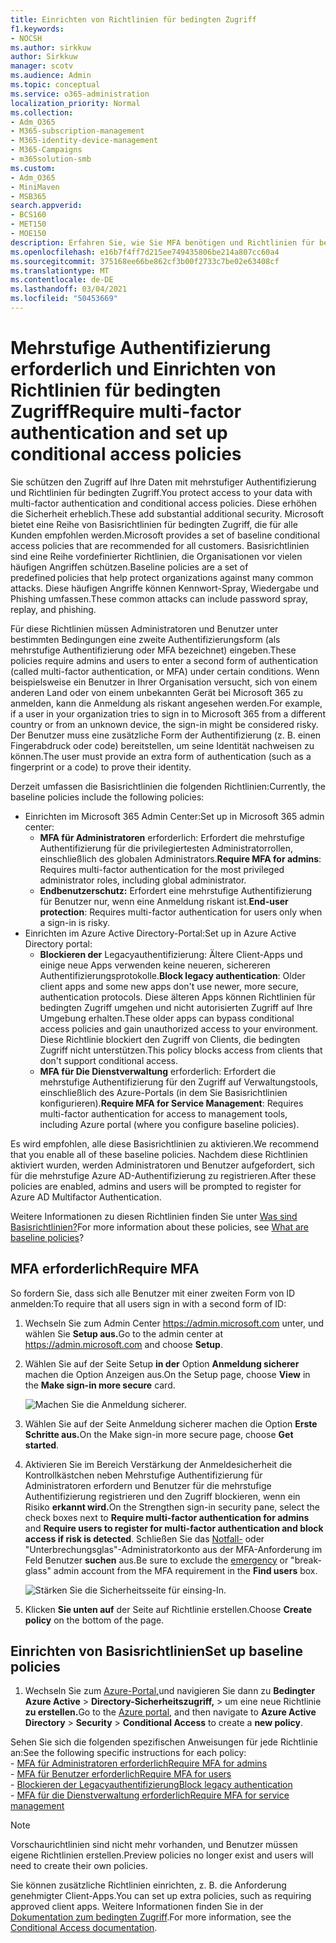 ```yaml
---
title: Einrichten von Richtlinien für bedingten Zugriff
f1.keywords:
- NOCSH
ms.author: sirkkuw
author: Sirkkuw
manager: scotv
ms.audience: Admin
ms.topic: conceptual
ms.service: o365-administration
localization_priority: Normal
ms.collection:
- Adm_O365
- M365-subscription-management
- M365-identity-device-management
- M365-Campaigns
- m365solution-smb
ms.custom:
- Adm_O365
- MiniMaven
- MSB365
search.appverid:
- BCS160
- MET150
- MOE150
description: Erfahren Sie, wie Sie MFA benötigen und Richtlinien für bedingten Zugriff für Microsoft 365 Business einrichten.
ms.openlocfilehash: e16b7f4ff7d215ee749435806be214a807cc60a4
ms.sourcegitcommit: 375168ee66be862cf3b00f2733c7be02e63408cf
ms.translationtype: MT
ms.contentlocale: de-DE
ms.lasthandoff: 03/04/2021
ms.locfileid: "50453669"
---
```

# <a name="require-multi-factor-authentication-and-set-up-conditional-access-policies"></a><span data-ttu-id="0dffd-103">Mehrstufige Authentifizierung erforderlich und Einrichten von Richtlinien für bedingten Zugriff</span><span class="sxs-lookup"><span data-stu-id="0dffd-103">Require multi-factor authentication and set up conditional access policies</span></span>

<span data-ttu-id="0dffd-104">Sie schützen den Zugriff auf Ihre Daten mit mehrstufiger Authentifizierung und Richtlinien für bedingten Zugriff.</span><span class="sxs-lookup"><span data-stu-id="0dffd-104">You protect access to your data with multi-factor authentication and conditional access policies.</span></span> <span data-ttu-id="0dffd-105">Diese erhöhen die Sicherheit erheblich.</span><span class="sxs-lookup"><span data-stu-id="0dffd-105">These add substantial additional security.</span></span> <span data-ttu-id="0dffd-106">Microsoft bietet eine Reihe von Basisrichtlinien für bedingten Zugriff, die für alle Kunden empfohlen werden.</span><span class="sxs-lookup"><span data-stu-id="0dffd-106">Microsoft provides a set of baseline conditional access policies that are recommended for all customers.</span></span> <span data-ttu-id="0dffd-107">Basisrichtlinien sind eine Reihe vordefinierter Richtlinien, die Organisationen vor vielen häufigen Angriffen schützen.</span><span class="sxs-lookup"><span data-stu-id="0dffd-107">Baseline policies are a set of predefined policies that help protect organizations against many common attacks.</span></span> <span data-ttu-id="0dffd-108">Diese häufigen Angriffe können Kennwort-Spray, Wiedergabe und Phishing umfassen.</span><span class="sxs-lookup"><span data-stu-id="0dffd-108">These common attacks can include password spray, replay, and phishing.</span></span>

<span data-ttu-id="0dffd-109">Für diese Richtlinien müssen Administratoren und Benutzer unter bestimmten Bedingungen eine zweite Authentifizierungsform (als mehrstufige Authentifizierung oder MFA bezeichnet) eingeben.</span><span class="sxs-lookup"><span data-stu-id="0dffd-109">These policies require admins and users to enter a second form of authentication (called multi-factor authentication, or MFA) under certain conditions.</span></span> <span data-ttu-id="0dffd-110">Wenn beispielsweise ein Benutzer in Ihrer Organisation versucht, sich von einem anderen Land oder von einem unbekannten Gerät bei Microsoft 365 zu anmelden, kann die Anmeldung als riskant angesehen werden.</span><span class="sxs-lookup"><span data-stu-id="0dffd-110">For example, if a user in your organization tries to sign in to Microsoft 365 from a different country or from an unknown device, the sign-in might be considered risky.</span></span> <span data-ttu-id="0dffd-111">Der Benutzer muss eine zusätzliche Form der Authentifizierung (z. B. einen Fingerabdruck oder code) bereitstellen, um seine Identität nachweisen zu können.</span><span class="sxs-lookup"><span data-stu-id="0dffd-111">The user must provide an extra form of authentication (such as a fingerprint or a code) to prove their identity.</span></span>

<span data-ttu-id="0dffd-112">Derzeit umfassen die Basisrichtlinien die folgenden Richtlinien:</span><span class="sxs-lookup"><span data-stu-id="0dffd-112">Currently, the baseline policies include the following policies:</span></span>

- <span data-ttu-id="0dffd-113">Einrichten im Microsoft 365 Admin Center:</span><span class="sxs-lookup"><span data-stu-id="0dffd-113">Set up in Microsoft 365 admin center:</span></span>
  - <span data-ttu-id="0dffd-114">**MFA für Administratoren** erforderlich: Erfordert die mehrstufige Authentifizierung für die privilegiertesten Administratorrollen, einschließlich des globalen Administrators.</span><span class="sxs-lookup"><span data-stu-id="0dffd-114">**Require MFA for admins**: Requires multi-factor authentication for the most privileged administrator roles, including global administrator.</span></span>
  - <span data-ttu-id="0dffd-115">**Endbenutzerschutz:** Erfordert eine mehrstufige Authentifizierung für Benutzer nur, wenn eine Anmeldung riskant ist.</span><span class="sxs-lookup"><span data-stu-id="0dffd-115">**End-user protection**: Requires multi-factor authentication for users only when a sign-in is risky.</span></span> 
- <span data-ttu-id="0dffd-116">Einrichten im Azure Active Directory-Portal:</span><span class="sxs-lookup"><span data-stu-id="0dffd-116">Set up in Azure Active Directory portal:</span></span>
  - <span data-ttu-id="0dffd-117">**Blockieren der** Legacyauthentifizierung: Ältere Client-Apps und einige neue Apps verwenden keine neueren, sichereren Authentifizierungsprotokolle.</span><span class="sxs-lookup"><span data-stu-id="0dffd-117">**Block legacy authentication**: Older client apps and some new apps don't use newer, more secure, authentication protocols.</span></span> <span data-ttu-id="0dffd-118">Diese älteren Apps können Richtlinien für bedingten Zugriff umgehen und nicht autorisierten Zugriff auf Ihre Umgebung erhalten.</span><span class="sxs-lookup"><span data-stu-id="0dffd-118">These older apps can bypass conditional access policies and gain unauthorized access to your environment.</span></span> <span data-ttu-id="0dffd-119">Diese Richtlinie blockiert den Zugriff von Clients, die bedingten Zugriff nicht unterstützen.</span><span class="sxs-lookup"><span data-stu-id="0dffd-119">This policy blocks access from clients that don't support conditional access.</span></span> 
  - <span data-ttu-id="0dffd-120">**MFA für Die Dienstverwaltung** erforderlich: Erfordert die mehrstufige Authentifizierung für den Zugriff auf Verwaltungstools, einschließlich des Azure-Portals (in dem Sie Basisrichtlinien konfigurieren).</span><span class="sxs-lookup"><span data-stu-id="0dffd-120">**Require MFA for Service Management**: Requires multi-factor authentication for access to management tools, including Azure portal (where you configure baseline policies).</span></span>

<span data-ttu-id="0dffd-121">Es wird empfohlen, alle diese Basisrichtlinien zu aktivieren.</span><span class="sxs-lookup"><span data-stu-id="0dffd-121">We recommend that you enable all of these baseline policies.</span></span> <span data-ttu-id="0dffd-122">Nachdem diese Richtlinien aktiviert wurden, werden Administratoren und Benutzer aufgefordert, sich für die mehrstufige Azure AD-Authentifizierung zu registrieren.</span><span class="sxs-lookup"><span data-stu-id="0dffd-122">After these policies are enabled, admins and users will be prompted to register for Azure AD Multifactor Authentication.</span></span>

<span data-ttu-id="0dffd-123">Weitere Informationen zu diesen Richtlinien finden Sie unter [Was sind Basisrichtlinien?](https://docs.microsoft.com/azure/active-directory/conditional-access/concept-baseline-protection)</span><span class="sxs-lookup"><span data-stu-id="0dffd-123">For more information about these policies, see [What are baseline policies](https://docs.microsoft.com/azure/active-directory/conditional-access/concept-baseline-protection)?</span></span>

## <a name="require-mfa"></a><span data-ttu-id="0dffd-124">MFA erforderlich</span><span class="sxs-lookup"><span data-stu-id="0dffd-124">Require MFA</span></span>

<span data-ttu-id="0dffd-125">So fordern Sie, dass sich alle Benutzer mit einer zweiten Form von ID anmelden:</span><span class="sxs-lookup"><span data-stu-id="0dffd-125">To require that all users sign in with a second form of ID:</span></span>

1. <span data-ttu-id="0dffd-126">Wechseln Sie zum Admin Center <a href="https://go.microsoft.com/fwlink/p/?linkid=837890" target="_blank">https://admin.microsoft.com</a> unter, und wählen Sie **Setup aus.**</span><span class="sxs-lookup"><span data-stu-id="0dffd-126">Go to the admin center at <a href="https://go.microsoft.com/fwlink/p/?linkid=837890" target="_blank">https://admin.microsoft.com</a> and choose **Setup**.</span></span>

2. <span data-ttu-id="0dffd-127">Wählen Sie auf der Seite Setup **in der** Option **Anmeldung sicherer** machen die Option Anzeigen aus.</span><span class="sxs-lookup"><span data-stu-id="0dffd-127">On the Setup page, choose **View** in the **Make sign-in more secure** card.</span></span>

    ![Machen Sie die Anmeldung sicherer.](../media/setupmfa.png)
3. <span data-ttu-id="0dffd-129">Wählen Sie auf der Seite Anmeldung sicherer machen die Option **Erste Schritte aus.**</span><span class="sxs-lookup"><span data-stu-id="0dffd-129">On the Make sign-in more secure page, choose **Get started**.</span></span>

4. <span data-ttu-id="0dffd-130">Aktivieren Sie im Bereich Verstärkung der Anmeldesicherheit  die Kontrollkästchen neben Mehrstufige Authentifizierung für Administratoren erfordern und Benutzer für die mehrstufige Authentifizierung registrieren und den Zugriff blockieren, wenn ein Risiko **erkannt wird.**</span><span class="sxs-lookup"><span data-stu-id="0dffd-130">On the Strengthen sign-in security pane, select the check boxes next to **Require multi-factor authentication for admins** and **Require users to register for multi-factor authentication and block access if risk is detected**.</span></span>
    <span data-ttu-id="0dffd-131">Schließen Sie das [Notfall-](m365-campaigns-protect-admin-accounts.md#create-an-emergency-admin-account) oder "Unterbrechungsglas"-Administratorkonto aus der MFA-Anforderung im Feld Benutzer **suchen** aus.</span><span class="sxs-lookup"><span data-stu-id="0dffd-131">Be sure to exclude the [emergency](m365-campaigns-protect-admin-accounts.md#create-an-emergency-admin-account) or "break-glass" admin account from the MFA requirement in the **Find users** box.</span></span>

    ![Stärken Sie die Sicherheitsseite für einsing-In.](../media/requiremfa.png)

5. <span data-ttu-id="0dffd-133">Klicken **Sie unten auf** der Seite auf Richtlinie erstellen.</span><span class="sxs-lookup"><span data-stu-id="0dffd-133">Choose **Create policy** on the bottom of the page.</span></span>

## <a name="set-up-baseline-policies"></a><span data-ttu-id="0dffd-134">Einrichten von Basisrichtlinien</span><span class="sxs-lookup"><span data-stu-id="0dffd-134">Set up baseline policies</span></span>

1. <span data-ttu-id="0dffd-135">Wechseln Sie zum [Azure-Portal,](https://portal.azure.com)und navigieren Sie dann zu **Bedingter Azure Active** \> **Directory-Sicherheitszugriff,** \>  um eine neue Richtlinie **zu erstellen.**</span><span class="sxs-lookup"><span data-stu-id="0dffd-135">Go to the [Azure portal](https://portal.azure.com), and then navigate to **Azure Active Directory** \> **Security** \> **Conditional Access** to create a **new policy**.</span></span>

<span data-ttu-id="0dffd-136">Sehen Sie sich die folgenden spezifischen Anweisungen für jede Richtlinie an:</span><span class="sxs-lookup"><span data-stu-id="0dffd-136">See the following specific instructions for each policy:</span></span> <br>
    - [<span data-ttu-id="0dffd-137">MFA für Administratoren erforderlich</span><span class="sxs-lookup"><span data-stu-id="0dffd-137">Require MFA for admins</span></span>](https://docs.microsoft.com/azure/active-directory/conditional-access/howto-baseline-protect-administrators) <br>
    - [<span data-ttu-id="0dffd-138">MFA für Benutzer erforderlich</span><span class="sxs-lookup"><span data-stu-id="0dffd-138">Require MFA for users</span></span>](https://docs.microsoft.com/azure/active-directory/conditional-access/howto-baseline-protect-end-users) <br>
    - [<span data-ttu-id="0dffd-139">Blockieren der Legacyauthentifizierung</span><span class="sxs-lookup"><span data-stu-id="0dffd-139">Block legacy authentication</span></span>](https://docs.microsoft.com/azure/active-directory/conditional-access/howto-baseline-protect-legacy-auth) <br>
    - [<span data-ttu-id="0dffd-140">MFA für die Dienstverwaltung erforderlich</span><span class="sxs-lookup"><span data-stu-id="0dffd-140">Require MFA for service management</span></span>](https://docs.microsoft.com/azure/active-directory/conditional-access/howto-baseline-protect-azure)

> [!NOTE]
> <span data-ttu-id="0dffd-141">Vorschaurichtlinien sind nicht mehr vorhanden, und Benutzer müssen eigene Richtlinien erstellen.</span><span class="sxs-lookup"><span data-stu-id="0dffd-141">Preview policies no longer exist and users will need to create their own policies.</span></span>

<span data-ttu-id="0dffd-142">Sie können zusätzliche Richtlinien einrichten, z. B. die Anforderung genehmigter Client-Apps.</span><span class="sxs-lookup"><span data-stu-id="0dffd-142">You can set up extra policies, such as requiring approved client apps.</span></span> <span data-ttu-id="0dffd-143">Weitere Informationen finden Sie in der [Dokumentation zum bedingten Zugriff](https://docs.microsoft.com/azure/active-directory/conditional-access/).</span><span class="sxs-lookup"><span data-stu-id="0dffd-143">For more information, see the [Conditional Access documentation](https://docs.microsoft.com/azure/active-directory/conditional-access/).</span></span>
